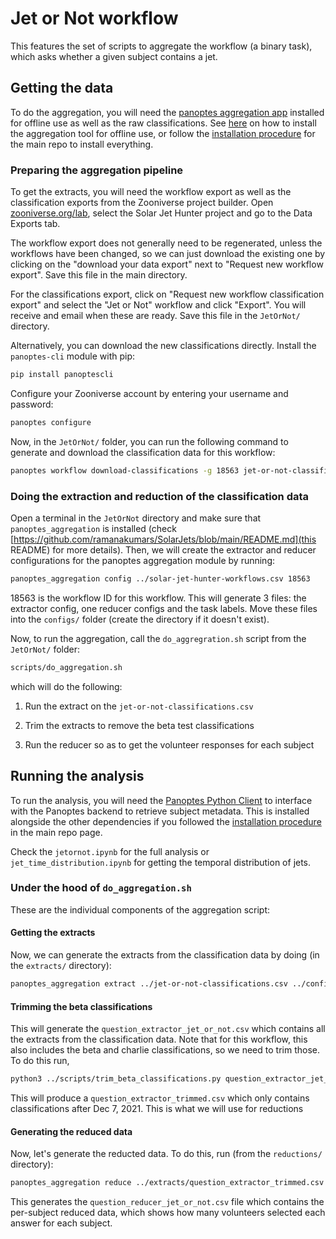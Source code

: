 Jet or Not workflow
===================

This features the set of scripts to aggregate the workflow (a binary task), which asks whether a given subject contains a jet. 

## Getting the data
To do the aggregation, you will need the [panoptes aggregation app](https://github.com/zooniverse/aggregation-for-caesar/) installed for offline use as well as the raw classifications. See [here](https://aggregation-caesar.zooniverse.org/README.html) on how to install the aggregation tool for offline use, or follow the [installation procedure](https://github.com/ramanakumars/SolarJets/blob/main/README.md/) for the main repo to install everything.

### Preparing the aggregation pipeline
To get the extracts, you will need the workflow export as well as the classification exports from the Zooniverse project builder. Open [zooniverse.org/lab](https://www.zooniverse.org/lab), select the Solar Jet Hunter project and go to the Data Exports tab. 

The workflow export does not generally need to be regenerated, unless the workflows have been changed, so we can just download the existing one by clicking on the "download your data export" next to "Request new workflow export". Save this file in the main directory.

For the classifications export, click on "Request new workflow classification export" and select the "Jet or Not" workflow and click "Export". You will receive and email when these are ready. Save this file in the `JetOrNot/` directory.

Alternatively, you can download the new classifications directly. Install the `panoptes-cli` module with pip:
```bash
pip install panoptescli
```

Configure your Zooniverse account by entering your username and password:
```bash
panoptes configure
```

Now, in the `JetOrNot/` folder, you can run the following command to generate and download the classification data for this workflow:
```bash
panoptes workflow download-classifications -g 18563 jet-or-not-classifications.csv
```

### Doing the extraction and reduction of the classification data
Open a terminal in the `JetOrNot` directory and make sure that `panoptes_aggregation` is installed (check [https://github.com/ramanakumars/SolarJets/blob/main/README.md](this README) for more details). Then, we will create the extractor and reducer configurations for the panoptes aggregation module by running:

```bash
panoptes_aggregation config ../solar-jet-hunter-workflows.csv 18563
```

18563 is the workflow ID for this workflow. This will generate 3 files: the extractor config, one reducer configs and the task labels. Move these files into the `configs/` folder (create the directory if it doesn't exist).

Now, to run the aggregation, call the `do_aggregration.sh` script from the `JetOrNot/` folder:
```bash
scripts/do_aggregation.sh
```

which will do the following:

1. Run the extract on the `jet-or-not-classifications.csv`

2. Trim the extracts to remove the beta test classifications

3. Run the reducer so as to get the volunteer responses for each subject

## Running the analysis
To run the analysis, you will need the [Panoptes Python Client](https://github.com/zooniverse/panoptes-python-client) to interface with the Panoptes backend to retrieve subject metadata. This is installed alongside the other dependencies if you followed the [installation procedure](https://github.com/ramanakumars/SolarJets/blob/main/README.md) in the main repo page. 

Check the `jetornot.ipynb` for the full analysis or `jet_time_distribution.ipynb` for getting the temporal distribution of jets. 


### Under the hood of `do_aggregation.sh`

These are the individual components of the aggregation script:

#### Getting the extracts
Now, we can generate the extracts from the classification data by doing (in the `extracts/` directory):
```bash
panoptes_aggregation extract ../jet-or-not-classifications.csv ../configs/Extractor_config_workflow_18563_V5.19.yaml -o jet_or_not
```

#### Trimming the beta classifications
This will generate the `question_extractor_jet_or_not.csv` which contains all the extracts from the classification data. Note that for this workflow, this also includes the beta and charlie classifications, so we need to trim those. To do this run,
```bash
python3 ../scripts/trim_beta_classifications.py question_extractor_jet_or_not.csv
```

This will produce a `question_extractor_trimmed.csv` which only contains classifications after Dec 7, 2021. This is what we will use for reductions

#### Generating the reduced data
Now, let's generate the reducted data. To do this, run (from the `reductions/` directory):
```bash
panoptes_aggregation reduce ../extracts/question_extractor_trimmed.csv ../configs/Reducer_config_workflow_18563_V5.19_question_extractor.yaml -o jet_or_not 
```

This generates the `question_reducer_jet_or_not.csv` file which contains the per-subject reduced data, which shows how many volunteers selected each answer for each subject. 

